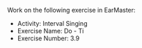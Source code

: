 Work on the following exercise in EarMaster:
- Activity: Interval Singing
- Exercise Name: Do - Ti
- Exercise Number: 3.9

